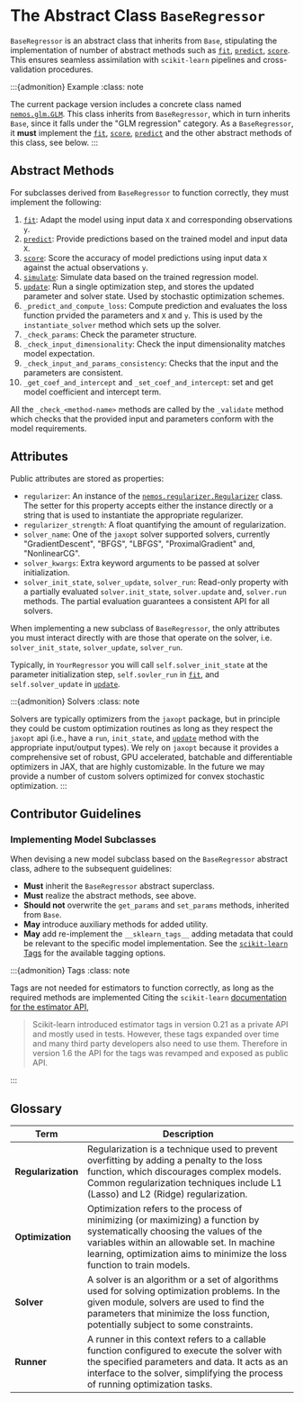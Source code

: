 # The Abstract Class `BaseRegressor`

`BaseRegressor` is an abstract class that inherits from `Base`, stipulating the implementation of number of abstract methods such as [`fit`](nemos.glm.GLM.fit), [`predict`](nemos.glm.GLM.predict), [`score`](nemos.glm.GLM.score). This ensures seamless assimilation with `scikit-learn` pipelines and cross-validation procedures.


:::{admonition} Example
:class: note

The current package version includes a concrete class named [`nemos.glm.GLM`](nemos.glm.GLM). This class inherits from `BaseRegressor`, which in turn inherits `Base`, since it falls under the "GLM regression" category.
As a `BaseRegressor`, it **must** implement the [`fit`](nemos.glm.GLM.fit), [`score`](nemos.glm.GLM.score), [`predict`](nemos.glm.GLM.predict) and the other abstract methods of this class, see below.
:::

## Abstract Methods

For subclasses derived from `BaseRegressor` to function correctly, they must implement the following:

1. [`fit`](nemos.glm.GLM.fit): Adapt the model using input data `X` and corresponding observations `y`.
2. [`predict`](nemos.glm.GLM.predict): Provide predictions based on the trained model and input data `X`.
3. [`score`](nemos.glm.GLM.score): Score the accuracy of model predictions using input data `X` against the actual observations `y`.
4. [`simulate`](nemos.glm.GLM.simulate): Simulate data based on the trained regression model.
5. [`update`](nemos.glm.GLM.update): Run a single optimization step, and stores the updated parameter and solver state. Used by stochastic optimization schemes.
6. `_predict_and_compute_loss`: Compute prediction and evaluates the loss function prvided the parameters and `X` and `y`. This is used by the `instantiate_solver` method which sets up the solver.
7. `_check_params`: Check the parameter structure.
8. `_check_input_dimensionality`: Check the input dimensionality matches model expectation.
9. `_check_input_and_params_consistency`: Checks that the input and the parameters are consistent.
10. `_get_coef_and_intercept` and `_set_coef_and_intercept`: set and get model coefficient and intercept term.

All the `_check_<method-name>` methods are called by the `_validate` method which checks that the provided
input and parameters conform with the model requirements.

## Attributes

Public attributes are stored as properties:

- `regularizer`: An instance of the [`nemos.regularizer.Regularizer`](nemos.regularizer.Regularizer) class. The setter for this property accepts either the instance directly or a string that is used to instantiate the appropriate regularizer.
- `regularizer_strength`: A float quantifying the amount of regularization.
- `solver_name`: One of the `jaxopt` solver supported solvers, currently "GradientDescent", "BFGS", "LBFGS", "ProximalGradient" and, "NonlinearCG".
- `solver_kwargs`: Extra keyword arguments to be passed at solver initialization.
- `solver_init_state`, `solver_update`, `solver_run`: Read-only property with a partially evaluated `solver.init_state`, `solver.update` and, `solver.run` methods. The partial evaluation guarantees a consistent API for all solvers.

When implementing a new subclass of `BaseRegressor`, the only attributes you must interact directly with are those that operate on the solver, i.e. `solver_init_state`, `solver_update`, `solver_run`.

Typically, in `YourRegressor` you will call `self.solver_init_state` at the parameter initialization step, `self.sovler_run` in [`fit`](nemos.glm.GLM.fit), and `self.solver_update` in [`update`](nemos.glm.GLM.update).

:::{admonition} Solvers
:class: note

Solvers are typically optimizers from the `jaxopt` package, but in principle they could be custom optimization routines as long as they respect the `jaxopt` api (i.e., have a `run`, `init_state`, and [`update`](nemos.glm.GLM.update) method with the appropriate input/output types).
We rely on `jaxopt` because it provides a comprehensive set of robust, GPU accelerated, batchable and differentiable optimizers in JAX, that are highly customizable. In the future we may provide a number of custom solvers optimized for convex stochastic optimization.
:::

## Contributor Guidelines

### Implementing Model Subclasses

When devising a new model subclass based on the `BaseRegressor` abstract class, adhere to the subsequent guidelines:

- **Must** inherit the `BaseRegressor` abstract superclass.
- **Must** realize the abstract methods, see above.
- **Should not** overwrite the `get_params` and `set_params` methods, inherited from `Base`.
- **May** introduce auxiliary methods for added utility.
- **May** add re-implement the `__sklearn_tags__` adding metadata that could be relevant to the specific model implementation. See the [`scikit-learn` Tags](https://scikit-learn.org/stable/modules/generated/sklearn.utils.Tags.html#sklearn.utils.Tags) for the available tagging options.

:::{admonition} Tags
:class: note

Tags are not needed for estimators to function correctly, as long as the required methods are implemented Citing the `scikit-learn` [documentation for the estimator API](https://scikit-learn.org/stable/developers/develop.html#estimator-tags),

> Scikit-learn introduced estimator tags in version 0.21 as a private API and mostly used in tests. However, these tags expanded over time and many third party developers also need to use them. Therefore in version 1.6 the API for the tags was revamped and exposed as public API.

:::

## Glossary

|  Term   | Description |
|--------------------| ----------- |
| **Regularization** | Regularization is a technique used to prevent overfitting by adding a penalty to the loss function, which discourages complex models. Common regularization techniques include L1 (Lasso) and L2 (Ridge) regularization. |
| **Optimization**   | Optimization refers to the process of minimizing (or maximizing) a function by systematically choosing the values of the variables within an allowable set. In machine learning, optimization aims to minimize the loss function to train models. |
| **Solver**         | A solver is an algorithm or a set of algorithms used for solving optimization problems. In the given module, solvers are used to find the parameters that minimize the loss function, potentially subject to some constraints. |
| **Runner**         | A runner in this context refers to a callable function configured to execute the solver with the specified parameters and data. It acts as an interface to the solver, simplifying the process of running optimization tasks. |
